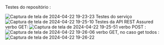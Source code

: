 Testes do repositório :

![Captura de tela de 2024-04-22 19-23-23](https://github.com/klausmerini/SpringTest/assets/109608171/eacea15c-f23c-4970-955e-267cc8a136c3)
Testes do serviço
![Captura de tela de 2024-04-22 19-25-10](https://github.com/klausmerini/SpringTest/assets/109608171/a654fc56-c33e-45ec-b4e8-419568bf40af)
Testes da API REST Assured verbo GET: 
![Captura de tela de 2024-04-22 19-25-51](https://github.com/klausmerini/SpringTest/assets/109608171/e87e443a-9a27-4e54-92d6-592e34eebe84)
verbo POST :
![Captura de tela de 2024-04-22 19-26-06](https://github.com/klausmerini/SpringTest/assets/109608171/72e0a3fe-4720-4203-9ef5-1bfba9565c9d)
verbo GET, no caso get todos :
![Captura de tela de 2024-04-22 19-26-22](https://github.com/klausmerini/SpringTest/assets/109608171/64211800-bcee-458b-816b-d692eaa439b9)
